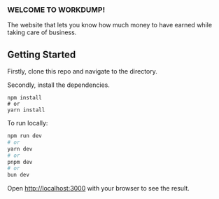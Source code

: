 ### WELCOME TO WORKDUMP!

The website that lets you know how much money to have earned while taking care of business. 

## Getting Started

Firstly, clone this repo and navigate to the directory.

Secondly, install the dependencies.

```
npm install
# or
yarn install
```

To run locally: 

```bash
npm run dev
# or
yarn dev
# or
pnpm dev
# or
bun dev
```

Open [http://localhost:3000](http://localhost:3000) with your browser to see the result.
